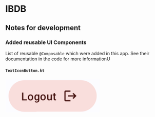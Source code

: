 # IBDB

## Notes for development

### Added reusable UI Components

List of reusable `@Composable` which were added in this app. See their documentation
in the code for more informationU

#### `TextIconButton.kt`

![textButtonIconComponentImage.png](doc/res/textButtonIconComponentImage.png)
